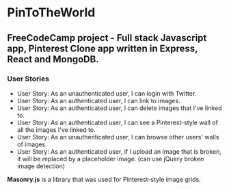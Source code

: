 # PinToTheWorld

## FreeCodeCamp project - Full stack Javascript app, Pinterest Clone app written in Express, React and MongoDB.

### User Stories
 - User Story: As an unauthenticated user, I can login with Twitter.
 - User Story: As an authenticated user, I can link to images.
 - User Story: As an authenticated user, I can delete images that I've linked to.
 - User Story: As an authenticated user, I can see a Pinterest-style wall of all the images I've linked to.
 - User Story: As an unauthenticated user, I can browse other users' walls of images.
 - User Story: As an authenticated user, if I upload an image that is broken, it will be replaced by a placeholder image. (can use jQuery broken image detection)

**Masonry.js** is a library that was used for Pinterest-style image grids.

